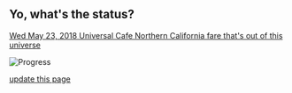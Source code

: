 ## Yo, what's the status?

[Wed May 23, 2018 Universal Cafe Northern California fare that's out of this universe](https://dashboard.chewse.com/calendar/221549/?sign=.eJwdyEEKgCAQBdC7_LUESS3yKiIhZjUkCqO1Ee-etXrwKhJvnvPwA6UrdgqlD1QFbVBSjvO0NAHrCqXYX4N9YfKPh0A-LX8Wtu6ieKw3B5hm2gtvgx7m%3A1fByMO%3AgzUcm0mnWOB3p8gv-laIdxIIAxg)

![Progress](http://progressed.io/bar/0?title=preparing)

[update this page](https://github.com/andywimmer/lunchlinestatus.cf/edit/master/README.md)
